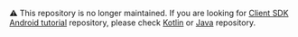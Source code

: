 ⚠️ This repository is no longer maintained. If you are looking for [Client SDK Android tutorial](https://developer.nexmo.com/client-sdk/tutorials/in-app-messaging/introduction/kotlin) repository, please check [Kotlin](https://github.com/nexmo-community/client-sdk-android-tutorial-messaging-kotlin) or [Java](https://github.com/nexmo-community/client-sdk-android-tutorial-messaging-java) repository.

